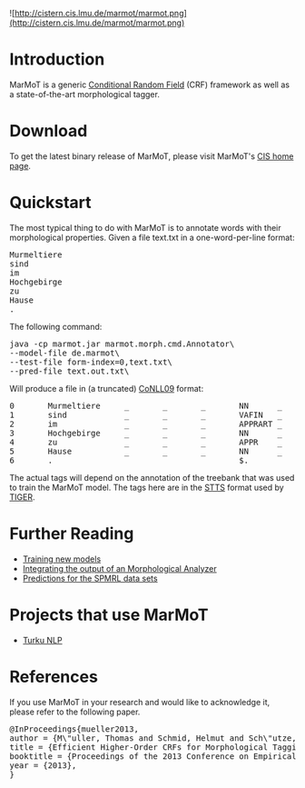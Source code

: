 ![http://cistern.cis.lmu.de/marmot/marmot.png](http://cistern.cis.lmu.de/marmot/marmot.png)

# Introduction #

MarMoT is a generic [Conditional Random Field](http://en.wikipedia.org/wiki/Conditional_random_field) (CRF) framework as well as a state-of-the-art morphological tagger.

# Download #

To get the latest binary release of MarMoT, please visit MarMoT's [CIS home page](http://cistern.cis.lmu.de/marmot/CURRENT).


# Quickstart #

The most typical thing to do with MarMoT is to annotate words with their morphological properties. Given a file text.txt in a one-word-per-line format:
<pre>
Murmeltiere
sind
im
Hochgebirge
zu
Hause
.
</pre>

The following command:
<pre>
java -cp marmot.jar marmot.morph.cmd.Annotator\
--model-file de.marmot\
--test-file form-index=0,text.txt\
--pred-file text.out.txt\
</pre>

Will produce a file in (a truncated) [CoNLL09](http://ufal.mff.cuni.cz/conll2009-st/task-description.html) format:

<pre>
0       Murmeltiere     _       _       _       NN      _       case=nom|number=pl|gender=masc
1       sind            _       _       _       VAFIN   _       number=pl|person=3|tense=pres|mood=ind
2       im              _       _       _       APPRART _       case=dat|number=sg|gender=neut
3       Hochgebirge     _       _       _       NN      _       case=dat|number=sg|gender=neut
4       zu              _       _       _       APPR    _       _
5       Hause           _       _       _       NN      _       case=dat|number=sg|gender=neut
6       .               _       _       _       $.      _       _
</pre>

The actual tags will depend on the annotation of the treebank that was used to train the MarMoT model. The tags here are in the [STTS](https://catalog.clarin.eu/isocat/rest/dcs/376) format used by [TIGER](http://www.ims.uni-stuttgart.de/forschung/ressourcen/korpora/tiger.html).

# Further Reading #
  * [Training new models](marmotTraining.md)
  * [Integrating the output of an Morphological Analyzer](marmotMorphologicalAnalyzer.md)
  * [Predictions for the SPMRL data sets](marmotSPMRL.md)

# Projects that use MarMoT #

  * [Turku NLP](http://turkunlp.github.io/Finnish-dep-parser/)

# References #

If you use MarMoT in your research and would like to acknowledge it, please refer to the following paper.

<pre>
@InProceedings{mueller2013,
author = {M\"uller, Thomas and Schmid, Helmut and Sch\"utze, Hinrich},
title = {Efficient Higher-Order CRFs for Morphological Tagging},
booktitle = {Proceedings of the 2013 Conference on Empirical Methods in Natural Language Processing},
year = {2013},
}
</pre>
